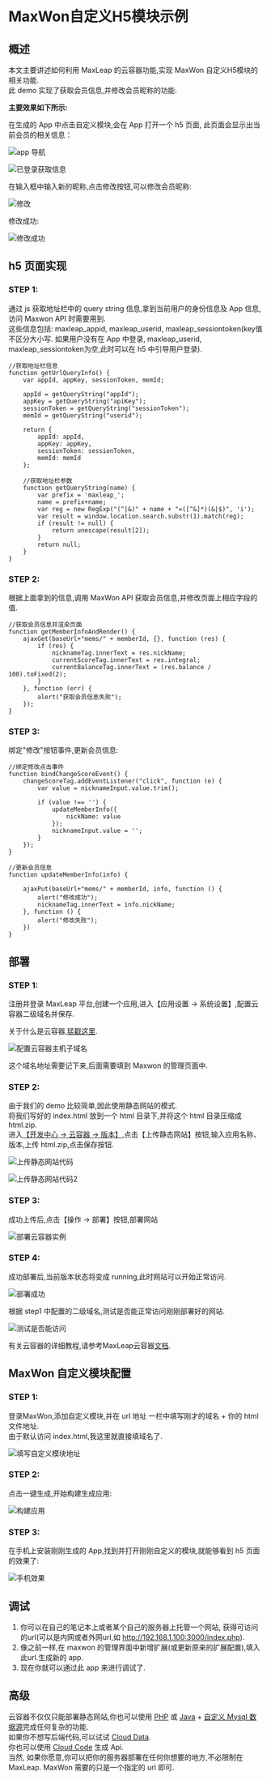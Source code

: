 # MaxWon自定义H5模块示例

## 概述
本文主要讲述如何利用 MaxLeap 的云容器功能,实现 MaxWon 自定义H5模块的相关功能.  
此 demo 实现了获取会员信息,并修改会员昵称的功能.  

**主要效果如下所示:**

在生成的 App 中点击自定义模块,会在 App 打开一个 h5 页面, 此页面会显示出当前会员的相关信息：

![app 导航](https://raw.githubusercontent.com/huangciyin/notes/master/Web/maxwon/images/entry.jpg)
	
![已登录获取信息](https://raw.githubusercontent.com/huangciyin/notes/master/Web/maxwon/images/home.jpg)

在输入框中输入新的昵称,点击修改按钮,可以修改会员昵称:
	
![修改](https://raw.githubusercontent.com/huangciyin/notes/master/Web/maxwon/images/change_nickname.jpg)  

修改成功:

![修改成功](https://raw.githubusercontent.com/huangciyin/notes/master/Web/maxwon/images/change_nickname_success.jpg)

## h5 页面实现
### STEP 1:

通过 js 获取地址栏中的 query string 信息,拿到当前用户的身份信息及 App 信息, 访问 Maxwon API 时需要用到.  
这些信息包括: maxleap_appid, maxleap_userid, maxleap_sessiontoken(key值不区分大小写. 如果用户没有在 App 中登录, maxleap_userid, maxleap_sessiontoken为空,此时可以在 h5 中引导用户登录).  

```
//获取地址栏信息
function getUrlQueryInfo() {
    var appId, appKey, sessionToken, memId;

    appId = getQueryString("appId");
    appKey = getQueryString("apiKey");
    sessionToken = getQueryString("sessionToken");
    memId = getQueryString("userid");

    return {
        appId: appId,
        appKey: appKey,
        sessionToken: sessionToken,
        memId: memId
    };

    //获取地址栏参数
    function getQueryString(name) {
        var prefix = 'maxleap_';
        name = prefix+name;
        var reg = new RegExp("(^|&)" + name + "=([^&]*)(&|$)", 'i');
        var result = window.location.search.substr(1).match(reg);
        if (result != null) {
            return unescape(result[2]);
        }
        return null;
    }
}
```
	
### STEP 2:
根据上面拿到的信息,调用 MaxWon API 获取会员信息,并修改页面上相应字段的值.

```
//获取会员信息并渲染页面
function getMemberInfoAndRender() {
    ajaxGet(baseUrl+"mems/" + memberId, {}, function (res) {
        if (res) {
            nicknameTag.innerText = res.nickName;
            currentScoreTag.innerText = res.integral;
            currentBalanceTag.innerText = (res.balance / 100).toFixed(2);
        }
    }, function (err) {
        alert("获取会员信息失败");
    });
}
```
	
### STEP 3:

绑定"修改"按钮事件,更新会员信息:

```
//绑定修改点击事件
function bindChangeScoreEvent() {
    changeScoreTag.addEventListener("click", function (e) {
        var value = nicknameInput.value.trim();

        if (value !== '') {
            updateMemberInfo({
                nickName: value
            });
            nicknameInput.value = '';
        }
    });
}

//更新会员信息
function updateMemberInfo(info) {

    ajaxPut(baseUrl+"mems/" + memberId, info, function () {
        alert("修改成功");
        nicknameTag.innerText = info.nickName;
    }, function () {
        alert("修改失败");
    })
}
```

## 部署

### STEP 1:
注册并登录 MaxLeap 平台,创建一个应用,进入【应用设置 -> 系统设置】,配置云容器二级域名并保存.  

关于什么是云容器,[猛戳这里](https://raw.githubusercontent.com/huangciyin/notes/master/Web/maxwon/images/domain_config.png). 

![配置云容器主机子域名](https://static.maxleap.cn/s/web/zh_cn/images/LAS-Docs-Images/web_container1.png)

这个域名地址需要记下来,后面需要填到 Maxwon 的管理页面中.   

### STEP 2:
由于我们的 demo 比较简单,因此使用静态网站的模式.  
将我们写好的 index.html 放到一个 html 目录下,并将这个 html 目录压缩成 html.zip.  
进入[【开发中心 -> 云容器 -> 版本】](https://maxleap.cn/p/console/cloudcontainer#versionstatus),点击【上传静态网站】按钮,输入应用名称、版本,上传 html.zip,点击保存按钮.
   
![上传静态网站代码](https://static.maxleap.cn/s/web/zh_cn/images/LAS-Docs-Images/web_container2.png)

![上传静态网站代码2](https://static.maxleap.cn/s/web/zh_cn/images/LAS-Docs-Images/web_container3.png)

### STEP 3:

成功上传后,点击【操作 -> 部署】按钮,部署网站  

![部署云容器实例](https://static.maxleap.cn/s/web/zh_cn/images/LAS-Docs-Images/web_container4.png)

### STEP 4:
成功部署后,当前版本状态将变成 running,此时网站可以开始正常访问.  

![部署成功](https://static.maxleap.cn/s/web/zh_cn/images/LAS-Docs-Images/web_container6.png)

根据 step1 中配置的二级域名,测试是否能正常访问刚刚部署好的网站.

![测试是否能访问](https://raw.githubusercontent.com/huangciyin/notes/master/Web/maxwon/images/test.png)	
	
有关云容器的详细教程,请参考MaxLeap云容器[文档](https://maxleap.cn/s/web/zh_cn/guide/usermanual/cloudContainer.html#云容器-使用流程-静态网站项目).

## MaxWon 自定义模块配置
### STEP 1: 
登录MaxWon,添加自定义模块,并在 url 地址 一栏中填写刚才的域名 + 你的 html 文件地址.  
由于默认访问 index.html,我这里就直接填域名了.  

![填写自定义模块地址](https://raw.githubusercontent.com/huangciyin/notes/master/Web/maxwon/images/custom_url.jpeg)

### STEP 2:
点击一键生成,开始构建生成应用:  

![构建应用](https://raw.githubusercontent.com/huangciyin/notes/master/Web/maxwon/images/build_app.jpeg)

### STEP 3:
在手机上安装刚刚生成的 App,找到并打开刚刚自定义的模块,就能够看到 h5 页面的效果了:

![手机效果](https://raw.githubusercontent.com/huangciyin/notes/master/Web/maxwon/images/home.jpg)

## 调试
1. 你可以在自己的笔记本上或者某个自己的服务器上托管一个网站, 获得可访问的url(可以是内网或者外网url,如 http://192.168.1.100:3000/index.php).  
2. 像之前一样,在 maxwon 的管理界面中新增扩展(或更新原来的扩展配置),填入此url.生成新的 app.
3. 现在你就可以通过此 app 来进行调试了.

## 高级
云容器不仅仅只能部署静态网站,你也可以使用 [PHP](https://maxleap.cn/s/web/zh_cn/guide/usermanual/cloudContainer.html#云容器-使用流程-php-项目) 或 [Java](https://maxleap.cn/s/web/zh_cn/guide/usermanual/cloudContainer.html#云容器-使用流程-java-tomcat-项目) + [自定义 Mysql 数据源](https://maxleap.cn/s/web/zh_cn/guide/usermanual/datasource.html)完成任何复杂的功能.  
如果你不想写后端代码,可以试试 [Cloud Data](https://maxleap.cn/s/web/zh_cn/guide/usermanual/clouddata.html).  
你也可以使用 [Cloud Code](https://maxleap.cn/s/web/zh_cn/guide/usermanual/cloudcode.html) 生成 Api.  
当然, 如果你愿意,你可以把你的服务器部署在任何你想要的地方,不必限制在 MaxLeap. MaxWon 需要的只是一个指定的 url 即可.